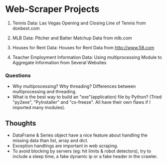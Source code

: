# Web-Scraper Projects

1. Tennis Data:
Las Vegas Opening and Closing Line of Tennis from donbest.com

2. MLB Data:
Pitcher and Batter Matchup Data from mlb.com

2. Houses for Rent Data:
Houses for Rent Data from http://www.58.com

4. Teacher Employment Information Data: 
Using multiprocessing Module to Aggregate Information from Several Websites

### Questions
* Why multiprocessing? Why threading? Differences between multiprocessing and threading.
* What is the best way to build an "exe"(application) file by Python? (Tried "py2exe", "PyInstaller" and "cx-freeze". All have their own flaws if I imported many modules).

## Thoughts
* DataFrame & Series object have a nice feature about handling the missing data than list, array and dict.
* Exception handlings are important in web scraping.
* To avoid blocking by servers (eg: hit limits & robot detectors), try to include a sleep time, a fake dynamic ip or a fake header in the crawler. 
